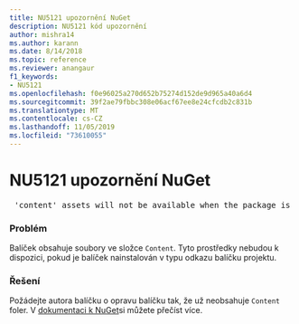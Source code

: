 ```yaml
---
title: NU5121 upozornění NuGet
description: NU5121 kód upozornění
author: mishra14
ms.author: karann
ms.date: 8/14/2018
ms.topic: reference
ms.reviewer: anangaur
f1_keywords:
- NU5121
ms.openlocfilehash: f0e96025a270d652b75274d152de9d965a40a6d4
ms.sourcegitcommit: 39f2ae79fbbc308e06acf67ee8e24cfcdb2c831b
ms.translationtype: MT
ms.contentlocale: cs-CZ
ms.lasthandoff: 11/05/2019
ms.locfileid: "73610055"
---
```

# <a name="nuget-warning-nu5121"></a>NU5121 upozornění NuGet
<pre> 'content' assets will not be available when the package is installed after the migration.</pre>

### <a name="issue"></a>Problém

Balíček obsahuje soubory ve složce `Content`. Tyto prostředky nebudou k dispozici, pokud je balíček nainstalován v typu odkazu balíčku projektu.


### <a name="solution"></a>Řešení

Požádejte autora balíčku o opravu balíčku tak, že už neobsahuje `Content` foler. V [dokumentaci k NuGet](https://docs.microsoft.com/nuget/consume-packages/migrate-packages-config-to-package-reference)si můžete přečíst více.

